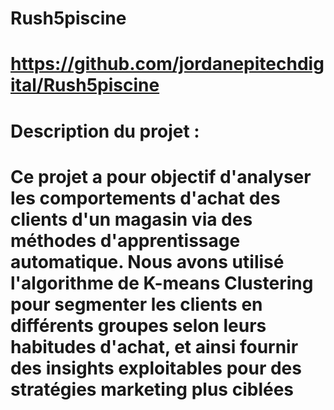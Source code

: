 # Rush5piscine
# https://github.com/jordanepitechdigital/Rush5piscine

# Description du projet :
# Ce projet a pour objectif d'analyser les comportements d'achat des clients d'un magasin via des méthodes d'apprentissage automatique. Nous avons utilisé l'algorithme de K-means Clustering pour segmenter les clients en différents groupes selon leurs habitudes d'achat, et ainsi fournir des insights exploitables pour des stratégies marketing plus ciblées